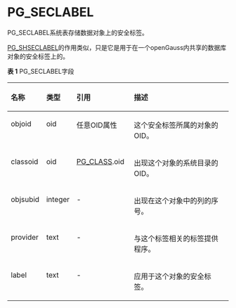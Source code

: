 # PG\_SECLABEL<a name="ZH-CN_TOPIC_0242385841"></a>

PG\_SECLABEL系统表存储数据对象上的安全标签。

[PG\_SHSECLABEL](PG_SHSECLABEL.md#ZH-CN_TOPIC_0242385844)的作用类似，只是它是用于在一个openGauss内共享的数据库对象的安全标签上的。

**表 1**  PG\_SECLABEL字段

<a name="zh-cn_topic_0237122313_zh-cn_topic_0059778223_ta98c6fd4294f41529457997a84976faa"></a>
<table><thead align="left"><tr id="zh-cn_topic_0237122313_zh-cn_topic_0059778223_raf53fb8f216f492e87905b0c6810a517"><th class="cellrowborder" valign="top" width="14.829999999999998%" id="mcps1.2.5.1.1"><p id="zh-cn_topic_0237122313_zh-cn_topic_0059778223_aacc9193941c34e74922928a73129a7b2"><a name="zh-cn_topic_0237122313_zh-cn_topic_0059778223_aacc9193941c34e74922928a73129a7b2"></a><a name="zh-cn_topic_0237122313_zh-cn_topic_0059778223_aacc9193941c34e74922928a73129a7b2"></a>名称</p>
</th>
<th class="cellrowborder" valign="top" width="11.940000000000001%" id="mcps1.2.5.1.2"><p id="zh-cn_topic_0237122313_zh-cn_topic_0059778223_a5b38682f0947498787fe19b9a5c5ac94"><a name="zh-cn_topic_0237122313_zh-cn_topic_0059778223_a5b38682f0947498787fe19b9a5c5ac94"></a><a name="zh-cn_topic_0237122313_zh-cn_topic_0059778223_a5b38682f0947498787fe19b9a5c5ac94"></a>类型</p>
</th>
<th class="cellrowborder" valign="top" width="26.05%" id="mcps1.2.5.1.3"><p id="zh-cn_topic_0237122313_zh-cn_topic_0059778223_ac23bf87d37914c3590883f1d3ac0dd00"><a name="zh-cn_topic_0237122313_zh-cn_topic_0059778223_ac23bf87d37914c3590883f1d3ac0dd00"></a><a name="zh-cn_topic_0237122313_zh-cn_topic_0059778223_ac23bf87d37914c3590883f1d3ac0dd00"></a>引用</p>
</th>
<th class="cellrowborder" valign="top" width="47.18%" id="mcps1.2.5.1.4"><p id="zh-cn_topic_0237122313_zh-cn_topic_0059778223_a45bdd3b2f34c45a2bba8a1581f499451"><a name="zh-cn_topic_0237122313_zh-cn_topic_0059778223_a45bdd3b2f34c45a2bba8a1581f499451"></a><a name="zh-cn_topic_0237122313_zh-cn_topic_0059778223_a45bdd3b2f34c45a2bba8a1581f499451"></a>描述</p>
</th>
</tr>
</thead>
<tbody><tr id="zh-cn_topic_0237122313_zh-cn_topic_0059778223_r5f1c714f90df45d0b77f4c60fda46312"><td class="cellrowborder" valign="top" width="14.829999999999998%" headers="mcps1.2.5.1.1 "><p id="zh-cn_topic_0237122313_zh-cn_topic_0059778223_a6f6dd5245c50486bb045996c8f1bd60a"><a name="zh-cn_topic_0237122313_zh-cn_topic_0059778223_a6f6dd5245c50486bb045996c8f1bd60a"></a><a name="zh-cn_topic_0237122313_zh-cn_topic_0059778223_a6f6dd5245c50486bb045996c8f1bd60a"></a>objoid</p>
</td>
<td class="cellrowborder" valign="top" width="11.940000000000001%" headers="mcps1.2.5.1.2 "><p id="zh-cn_topic_0237122313_zh-cn_topic_0059778223_a5ba01be5591a4df8b6fa1c82592469f1"><a name="zh-cn_topic_0237122313_zh-cn_topic_0059778223_a5ba01be5591a4df8b6fa1c82592469f1"></a><a name="zh-cn_topic_0237122313_zh-cn_topic_0059778223_a5ba01be5591a4df8b6fa1c82592469f1"></a>oid</p>
</td>
<td class="cellrowborder" valign="top" width="26.05%" headers="mcps1.2.5.1.3 "><p id="zh-cn_topic_0237122313_zh-cn_topic_0059778223_a07551d5835724972bdf73ef9774f6251"><a name="zh-cn_topic_0237122313_zh-cn_topic_0059778223_a07551d5835724972bdf73ef9774f6251"></a><a name="zh-cn_topic_0237122313_zh-cn_topic_0059778223_a07551d5835724972bdf73ef9774f6251"></a>任意OID属性</p>
</td>
<td class="cellrowborder" valign="top" width="47.18%" headers="mcps1.2.5.1.4 "><p id="zh-cn_topic_0237122313_zh-cn_topic_0059778223_a71e8dc06335d4bfda9e4f3ba74f0fc82"><a name="zh-cn_topic_0237122313_zh-cn_topic_0059778223_a71e8dc06335d4bfda9e4f3ba74f0fc82"></a><a name="zh-cn_topic_0237122313_zh-cn_topic_0059778223_a71e8dc06335d4bfda9e4f3ba74f0fc82"></a>这个安全标签所属的对象的OID。</p>
</td>
</tr>
<tr id="zh-cn_topic_0237122313_zh-cn_topic_0059778223_r25ba78a1bc334997b453d0cc09f144e8"><td class="cellrowborder" valign="top" width="14.829999999999998%" headers="mcps1.2.5.1.1 "><p id="zh-cn_topic_0237122313_zh-cn_topic_0059778223_ac63f529059a744e1b01349ac76ba0277"><a name="zh-cn_topic_0237122313_zh-cn_topic_0059778223_ac63f529059a744e1b01349ac76ba0277"></a><a name="zh-cn_topic_0237122313_zh-cn_topic_0059778223_ac63f529059a744e1b01349ac76ba0277"></a>classoid</p>
</td>
<td class="cellrowborder" valign="top" width="11.940000000000001%" headers="mcps1.2.5.1.2 "><p id="zh-cn_topic_0237122313_zh-cn_topic_0059778223_a79520b0f823541c1a74746966d6ea4c8"><a name="zh-cn_topic_0237122313_zh-cn_topic_0059778223_a79520b0f823541c1a74746966d6ea4c8"></a><a name="zh-cn_topic_0237122313_zh-cn_topic_0059778223_a79520b0f823541c1a74746966d6ea4c8"></a>oid</p>
</td>
<td class="cellrowborder" valign="top" width="26.05%" headers="mcps1.2.5.1.3 "><p id="zh-cn_topic_0237122313_zh-cn_topic_0059778223_a563ad3b3eab840ccb3f35c2dacd18d1c"><a name="zh-cn_topic_0237122313_zh-cn_topic_0059778223_a563ad3b3eab840ccb3f35c2dacd18d1c"></a><a name="zh-cn_topic_0237122313_zh-cn_topic_0059778223_a563ad3b3eab840ccb3f35c2dacd18d1c"></a><a href="PG_CLASS.md">PG_CLASS</a>.oid</p>
</td>
<td class="cellrowborder" valign="top" width="47.18%" headers="mcps1.2.5.1.4 "><p id="zh-cn_topic_0237122313_zh-cn_topic_0059778223_a1a1092bc7a004c78a317f51c49d0c27f"><a name="zh-cn_topic_0237122313_zh-cn_topic_0059778223_a1a1092bc7a004c78a317f51c49d0c27f"></a><a name="zh-cn_topic_0237122313_zh-cn_topic_0059778223_a1a1092bc7a004c78a317f51c49d0c27f"></a>出现这个对象的系统目录的OID。</p>
</td>
</tr>
<tr id="zh-cn_topic_0237122313_zh-cn_topic_0059778223_rb1ce13a19b6540b586995ed3efdcde69"><td class="cellrowborder" valign="top" width="14.829999999999998%" headers="mcps1.2.5.1.1 "><p id="zh-cn_topic_0237122313_zh-cn_topic_0059778223_a5e8e2da22c12465291f67d0625f6f0fc"><a name="zh-cn_topic_0237122313_zh-cn_topic_0059778223_a5e8e2da22c12465291f67d0625f6f0fc"></a><a name="zh-cn_topic_0237122313_zh-cn_topic_0059778223_a5e8e2da22c12465291f67d0625f6f0fc"></a>objsubid</p>
</td>
<td class="cellrowborder" valign="top" width="11.940000000000001%" headers="mcps1.2.5.1.2 "><p id="zh-cn_topic_0237122313_zh-cn_topic_0059778223_a385639cddcec480dbe77a7da1f3ca255"><a name="zh-cn_topic_0237122313_zh-cn_topic_0059778223_a385639cddcec480dbe77a7da1f3ca255"></a><a name="zh-cn_topic_0237122313_zh-cn_topic_0059778223_a385639cddcec480dbe77a7da1f3ca255"></a>integer</p>
</td>
<td class="cellrowborder" valign="top" width="26.05%" headers="mcps1.2.5.1.3 "><p id="zh-cn_topic_0237122313_zh-cn_topic_0059778223_ab8dfba7d6c8f43b69da8601d3264e3e7"><a name="zh-cn_topic_0237122313_zh-cn_topic_0059778223_ab8dfba7d6c8f43b69da8601d3264e3e7"></a><a name="zh-cn_topic_0237122313_zh-cn_topic_0059778223_ab8dfba7d6c8f43b69da8601d3264e3e7"></a>-</p>
</td>
<td class="cellrowborder" valign="top" width="47.18%" headers="mcps1.2.5.1.4 "><p id="zh-cn_topic_0237122313_zh-cn_topic_0059778223_a893d597be99a4bf5a341b9b6e1ea9fc9"><a name="zh-cn_topic_0237122313_zh-cn_topic_0059778223_a893d597be99a4bf5a341b9b6e1ea9fc9"></a><a name="zh-cn_topic_0237122313_zh-cn_topic_0059778223_a893d597be99a4bf5a341b9b6e1ea9fc9"></a>出现在这个对象中的列的序号。</p>
</td>
</tr>
<tr id="zh-cn_topic_0237122313_zh-cn_topic_0059778223_r0e32de4029e54137ad50a25842b84525"><td class="cellrowborder" valign="top" width="14.829999999999998%" headers="mcps1.2.5.1.1 "><p id="zh-cn_topic_0237122313_zh-cn_topic_0059778223_ab9339f9d906643b3b61dace61bc437fb"><a name="zh-cn_topic_0237122313_zh-cn_topic_0059778223_ab9339f9d906643b3b61dace61bc437fb"></a><a name="zh-cn_topic_0237122313_zh-cn_topic_0059778223_ab9339f9d906643b3b61dace61bc437fb"></a>provider</p>
</td>
<td class="cellrowborder" valign="top" width="11.940000000000001%" headers="mcps1.2.5.1.2 "><p id="zh-cn_topic_0237122313_zh-cn_topic_0059778223_a16fe19db6765444b920b8111cfd87332"><a name="zh-cn_topic_0237122313_zh-cn_topic_0059778223_a16fe19db6765444b920b8111cfd87332"></a><a name="zh-cn_topic_0237122313_zh-cn_topic_0059778223_a16fe19db6765444b920b8111cfd87332"></a>text</p>
</td>
<td class="cellrowborder" valign="top" width="26.05%" headers="mcps1.2.5.1.3 "><p id="zh-cn_topic_0237122313_zh-cn_topic_0059778223_a3cc67b5294244244a41bf68f8e624fed"><a name="zh-cn_topic_0237122313_zh-cn_topic_0059778223_a3cc67b5294244244a41bf68f8e624fed"></a><a name="zh-cn_topic_0237122313_zh-cn_topic_0059778223_a3cc67b5294244244a41bf68f8e624fed"></a>-</p>
</td>
<td class="cellrowborder" valign="top" width="47.18%" headers="mcps1.2.5.1.4 "><p id="zh-cn_topic_0237122313_zh-cn_topic_0059778223_ac5723d140fd344b38d7e654b46a224c6"><a name="zh-cn_topic_0237122313_zh-cn_topic_0059778223_ac5723d140fd344b38d7e654b46a224c6"></a><a name="zh-cn_topic_0237122313_zh-cn_topic_0059778223_ac5723d140fd344b38d7e654b46a224c6"></a>与这个标签相关的标签提供程序。</p>
</td>
</tr>
<tr id="zh-cn_topic_0237122313_zh-cn_topic_0059778223_r645a3a1a190e4c618dfe0409dd55bd80"><td class="cellrowborder" valign="top" width="14.829999999999998%" headers="mcps1.2.5.1.1 "><p id="zh-cn_topic_0237122313_zh-cn_topic_0059778223_a180eb41a75e5460383e72641c0ffa214"><a name="zh-cn_topic_0237122313_zh-cn_topic_0059778223_a180eb41a75e5460383e72641c0ffa214"></a><a name="zh-cn_topic_0237122313_zh-cn_topic_0059778223_a180eb41a75e5460383e72641c0ffa214"></a>label</p>
</td>
<td class="cellrowborder" valign="top" width="11.940000000000001%" headers="mcps1.2.5.1.2 "><p id="zh-cn_topic_0237122313_zh-cn_topic_0059778223_a6dcab40d5a0540d0aa3675d9dfe6169e"><a name="zh-cn_topic_0237122313_zh-cn_topic_0059778223_a6dcab40d5a0540d0aa3675d9dfe6169e"></a><a name="zh-cn_topic_0237122313_zh-cn_topic_0059778223_a6dcab40d5a0540d0aa3675d9dfe6169e"></a>text</p>
</td>
<td class="cellrowborder" valign="top" width="26.05%" headers="mcps1.2.5.1.3 "><p id="zh-cn_topic_0237122313_zh-cn_topic_0059778223_a8fd611ebcf8e4b799c0aa1a67582472f"><a name="zh-cn_topic_0237122313_zh-cn_topic_0059778223_a8fd611ebcf8e4b799c0aa1a67582472f"></a><a name="zh-cn_topic_0237122313_zh-cn_topic_0059778223_a8fd611ebcf8e4b799c0aa1a67582472f"></a>-</p>
</td>
<td class="cellrowborder" valign="top" width="47.18%" headers="mcps1.2.5.1.4 "><p id="zh-cn_topic_0237122313_zh-cn_topic_0059778223_a99b0a5a540b14cb89b406cf09801f056"><a name="zh-cn_topic_0237122313_zh-cn_topic_0059778223_a99b0a5a540b14cb89b406cf09801f056"></a><a name="zh-cn_topic_0237122313_zh-cn_topic_0059778223_a99b0a5a540b14cb89b406cf09801f056"></a>应用于这个对象的安全标签。</p>
</td>
</tr>
</tbody>
</table>

